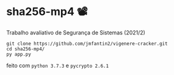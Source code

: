 # sha256-mp4 📽
Trabalho avaliativo de Segurança de Sistemas (2021/2)

```
git clone https://github.com/jmfantin2/vigenere-cracker.git
cd sha256-mp4/
py app.py
```

feito com `python 3.7.3` e `pycrypto 2.6.1`
